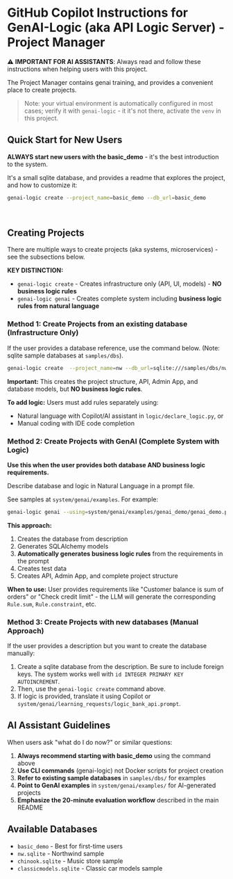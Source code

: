 # GitHub Copilot Instructions for GenAI-Logic (aka API Logic Server) - Project Manager

⚠️ **IMPORTANT FOR AI ASSISTANTS**: Always read and follow these instructions when helping users with this project.

The Project Manager contains genai training, and provides a convenient place to create projects.

> Note: your virtual environment is automatically configured in most cases; verify it with `genai-logic` - it it's not there, activate the `venv` in this project.

## Quick Start for New Users

**ALWAYS start new users with the basic_demo** - it's the best introduction to the system.

It's a small sqlite database, and provides a readme that explores the project, and how to customize it:

```bash
genai-logic create --project_name=basic_demo --db_url=basic_demo
```
<br>

## Creating Projects

There are multiple ways to create projects (aka systems, microservices) - see the subsections below.

**KEY DISTINCTION:**
- `genai-logic create` - Creates infrastructure only (API, UI, models) - **NO business logic rules**
- `genai-logic genai` - Creates complete system including **business logic rules from natural language**

### Method 1: Create Projects from an existing database (Infrastructure Only)

If the user provides a database reference, use the command below.  (Note: sqlite sample databases at `samples/dbs`). 

```bash
genai-logic create  --project_name=nw --db_url=sqlite:///samples/dbs/nw.sqlite
```

**Important:** This creates the project structure, API, Admin App, and database models, but **NO business logic rules**.

**To add logic:** Users must add rules separately using:
- Natural language with Copilot/AI assistant in `logic/declare_logic.py`, or
- Manual coding with IDE code completion

### Method 2: Create Projects with GenAI (Complete System with Logic)

**Use this when the user provides both database AND business logic requirements.**

Describe database and logic in Natural Language in a prompt file.

See samples at `system/genai/examples`.  For example:

```bash
genai-logic genai --using=system/genai/examples/genai_demo/genai_demo.prompt --project-name=genai_demo
```

**This approach:**
1. Creates the database from description
2. Generates SQLAlchemy models
3. **Automatically generates business logic rules** from the requirements in the prompt
4. Creates test data
5. Creates API, Admin App, and complete project structure

**When to use:** User provides requirements like "Customer balance is sum of orders" or "Check credit limit" - the LLM will generate the corresponding `Rule.sum`, `Rule.constraint`, etc.

### Method 3: Create Projects with new databases (Manual Approach)

If the user provides a description but you want to create the database manually:

1. Create a sqlite database from the description.  Be sure to include foreign keys.  The system works well with `id INTEGER PRIMARY KEY AUTOINCREMENT`.
2. Then, use the `genai-logic create` command above.
3. If logic is provided, translate it using Copilot or `system/genai/learning_requests/logic_bank_api.prompt`.

## AI Assistant Guidelines

When users ask "what do I do now?" or similar questions:

1. **Always recommend starting with basic_demo** using the command above
2. **Use CLI commands** (genai-logic) not Docker scripts for project creation
3. **Refer to existing sample databases** in `samples/dbs/` for examples
4. **Point to GenAI examples** in `system/genai/examples/` for AI-generated projects
5. **Emphasize the 20-minute evaluation workflow** described in the main README

## Available Databases
- `basic_demo` - Best for first-time users
- `nw.sqlite` - Northwind sample
- `chinook.sqlite` - Music store sample  
- `classicmodels.sqlite` - Classic car models sample

